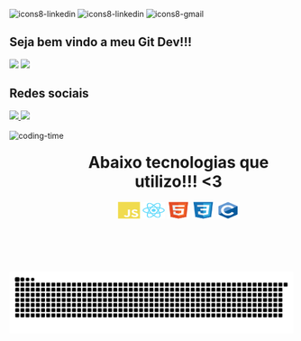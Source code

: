 ![icons8-linkedin](https://user-images.githubusercontent.com/89702974/156852221-5a5dc7c1-1400-4e9b-99ef-a50e56b24e03.svg)
![icons8-linkedin](https://user-images.githubusercontent.com/89702974/156852235-76929b36-4ff0-4fbf-969e-092c0cb07632.svg)
![icons8-gmail](https://user-images.githubusercontent.com/89702974/156852237-bb82dbb1-53de-408f-b4a9-baf4475960fd.svg)
## Seja bem vindo a meu Git Dev!!!

<div >
  <img height="180em" src="https://github-readme-stats.vercel.app/api?username=Andersongsa&show_icons=true&theme=great-gatsby&include_all_commits=true&count_private=true"/>
  <img height="180em" src="https://github-readme-stats.vercel.app/api/top-langs/?username=Andersongsa&layout=compact&langs_count=16&theme=great-gatsby"/>
</div>

## Redes sociais
<div>
  <a href = "mailto: anderson.dossantosgsa@gmail.com">
    <img width="30" src="https://user-images.githubusercontent.com/89702974/156852221-5a5dc7c1-1400-4e9b-99ef-a50e56b24e03.svg">
  </a>
  <a href = "https://www.linkedin.com/in/andersongsa/">
    <img width="25" src="https://user-images.githubusercontent.com/89702974/156852235-76929b36-4ff0-4fbf-969e-092c0cb07632.svg">
  </a>
   
<br>

<div  align="center"> 
  <div style="display: inline_block"><br>
    <img align="left" height="250" alt="coding-time" src="code.gif">
    <h1 align="center">Abaixo tecnologias que utilizo!!! <3</h1>
    <img align="center" height="30" width="40" alt="js-icon"  src="https://raw.githubusercontent.com/devicons/devicon/master/icons/javascript/javascript-plain.svg">
    <img align="center" height="30" width="40" alt="react-icon" src="https://raw.githubusercontent.com/devicons/devicon/master/icons/react/react-original.svg">
    <img align="center" height="30" width="40" alt="html-icon" src="https://raw.githubusercontent.com/devicons/devicon/master/icons/html5/html5-original.svg">
    <img align="center" height="30" width="40" alt="css-icon" src="https://raw.githubusercontent.com/devicons/devicon/master/icons/css3/css3-original.svg">
    <img align="center" height="30" width="40" alt="c-icon" src="https://raw.githubusercontent.com/devicons/devicon/master/icons/c/c-original.svg">

   </div>  


![Snake animation](https://github.com/Andersongsa/Andersongsa/blob/output/github-contribution-grid-snake.svg)
